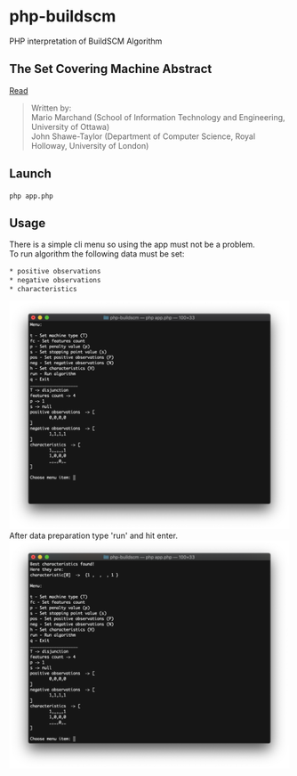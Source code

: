 # php-buildscm
PHP interpretation of BuildSCM Algorithm

## The Set Covering Machine Abstract
[Read](http://www.jmlr.org/papers/volume3/marchand02a/marchand02a.pdf)
>Written by:  
>Mario Marchand (School of Information Technology and Engineering, University of Ottawa)  
>John Shawe-Taylor (Department of Computer Science, Royal Holloway, University of London)  


## Launch
```php app.php```

## Usage
There is a simple cli menu so using the app must not be a problem.  
To run algorithm the following data must be set:  
```text
* positive observations  
* negative observations
* characteristics
```
![alt text](screenshots/pre-run.png "")
After data preparation type 'run' and hit enter.
![alt text](screenshots/result.png "")

 